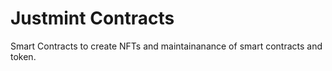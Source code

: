 # Justmint Contracts

Smart Contracts to create NFTs and maintainanance of smart contracts and token.